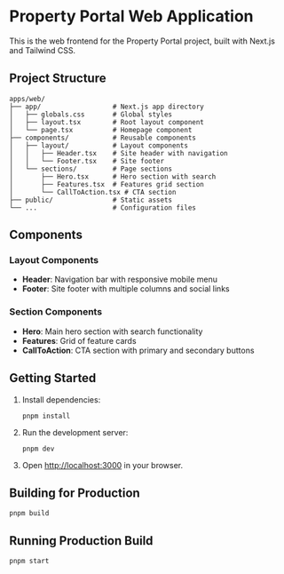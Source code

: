 # Property Portal Web Application

This is the web frontend for the Property Portal project, built with Next.js and Tailwind CSS.

## Project Structure

```
apps/web/
├── app/                  # Next.js app directory
│   ├── globals.css       # Global styles
│   ├── layout.tsx        # Root layout component
│   └── page.tsx          # Homepage component
├── components/           # Reusable components
│   ├── layout/           # Layout components
│   │   ├── Header.tsx    # Site header with navigation
│   │   └── Footer.tsx    # Site footer
│   └── sections/         # Page sections
│       ├── Hero.tsx      # Hero section with search
│       ├── Features.tsx  # Features grid section
│       └── CallToAction.tsx # CTA section
├── public/               # Static assets
└── ...                   # Configuration files
```

## Components

### Layout Components

- **Header**: Navigation bar with responsive mobile menu
- **Footer**: Site footer with multiple columns and social links

### Section Components

- **Hero**: Main hero section with search functionality
- **Features**: Grid of feature cards
- **CallToAction**: CTA section with primary and secondary buttons

## Getting Started

1. Install dependencies:

   ```
   pnpm install
   ```

2. Run the development server:

   ```
   pnpm dev
   ```

3. Open [http://localhost:3000](http://localhost:3000) in your browser.

## Building for Production

```
pnpm build
```

## Running Production Build

```
pnpm start
```
